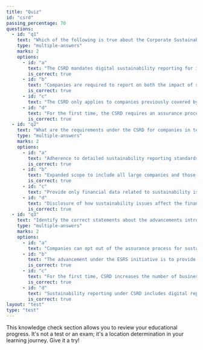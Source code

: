 ```yaml
---
title: "Quiz"
id: "csrd"
passing_percentage: 70
questions:
  - id: "q1"
    text: "Which of the following is true about the Corporate Sustainability Reporting Directive (CSRD)?"
    type: "multiple-answers"
    marks: 2
    options:
      - id: "a"
        text: "The CSRD mandates digital sustainability reporting for improved accessibility."
        is_correct: true
      - id: "b"
        text: "Companies are required to report on both the impact of sustainability issues on financial performance and the impact of their operations on society and the environment."
        is_correct: true
      - id: "c"
        text: "The CSRD only applies to companies previously covered by the Non-Financial Reporting Directive (NFRD)."
      - id: "d"
        text: "For the first time, the CSRD requires an assurance process for reported sustainability information."
        is_correct: true
  - id: "q2"
    text: "What are the requirements under the CSRD for companies in terms of sustainability reporting?"
    type: "multiple-answers"
    marks: 2
    options:
      - id: "a"
        text: "Adherence to detailed sustainability reporting standards developed by EFRAG."
        is_correct: true
      - id: "b"
        text: "Expanded scope to include all large companies and those listed in regulated markets within the EU."
        is_correct: true
      - id: "c"
        text: "Provide only financial data related to sustainability issues is mandatory."
      - id: "d"
        text: "Disclosure of how sustainability issues affect the financial status and how operations impact society and the environment."
        is_correct: true
  - id: "q3"
    text: "Identify the correct statements about the advancements introduced by the CSRD."
    type: "multiple-answers"
    marks: 2
    options:
      - id: "a"
        text: "Companies can opt out of the assurance process for sustainability information if they are small or medium-sized enterprises."
      - id: "b"
        text: "The advancement under the ESRS initiative is to provide a centralized digital platform for accessing company sustainability data."
        is_correct: true
      - id: "c"
        text: "For the first time, CSRD increases the number of businesses required to provide detailed sustainability information."
        is_correct: true
      - id: "d"
        text: "Sustainability reporting under CSRD includes digital reporting requirements for better usability and accessibility."
        is_correct: true
layout: "test"
type: "test"
---
```

This knowledge check section allows you to review your educational progress. It's not a test or an exam; it's a location determination in your learning journey. Give it a try!
